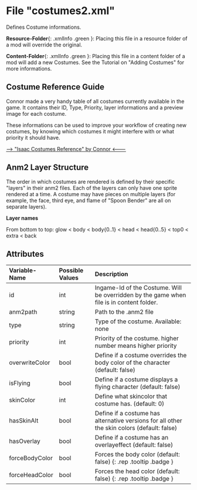 # File "costumes2.xml"

Defines Costume informations.

**Resource-Folder**{: .xmlInfo .green }: Placing this file in a resource folder of a mod will override the original.

**Content-Folder**{: .xmlInfo .green }: Placing this file in a content folder of a mod will add a new Costumes. See the Tutorial on "Adding Costumes" for more informations.

## Costume Reference Guide
Connor made a very handy table of all costumes currently available in the game. It contains their ID, Type, Priority, layer informations and a preview image for each costume.

These informations can be used to improve your workflow of creating new costumes, by knowing which costumes it might interfere with or what priority it should have.

[--> "Isaac Costumes Reference" by Connor <---](https://docs.google.com/spreadsheets/d/1NGa3IARRSvs5XF9lxbYWFnbI77xO1m2YYaKEoB6OyVI/edit?usp=sharing)

## Anm2 Layer Structure
The order in which costumes are rendered is defined by their specific "layers" in their anm2 files. Each of the layers can only have one sprite rendered at a time. A costume may have pieces on multiple layers (for example, the face, third eye, and flame of "Spoon Bender" are all on separate layers).

**Layer names**

From bottom to top: glow < body < body{0..1} < head < head{0..5} < top0 < extra < back

## Attributes

| Variable-Name | Possible Values | Description |
|:--|:--|:--|
|id|int|Ingame-Id of the Costume. Will be overridden by the game when file is in content folder.|
|anm2path|string|Path to the .anm2 file|
|type|string|Type of the costume. Available: none | passive | active | familiar | trinket|
|priority|int|Priority of the costume. higher number means higher priority|
|overwriteColor|bool|Define if a costume overrides the body color of the character (default: false)|
|isFlying|bool|Define if a costume displays a flying character (default: false)|
|skinColor|int|Define what skincolor that costume has. (default: 0)|
|hasSkinAlt|bool|Define if a costume has alternative versions for all other the skin colors (default: false)|
|hasOverlay|bool|Define if a costume has an overlayeffect (default: false)|
|forceBodyColor|bool|Forces the body color (default: false) [ ](#){: .rep .tooltip .badge }|
|forceHeadColor|bool|Forces the head color (default: false) [ ](#){: .rep .tooltip .badge }|